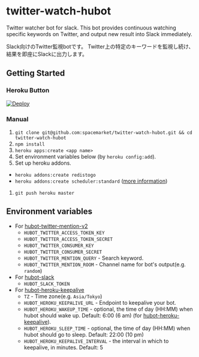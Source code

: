 # twitter-watch-hubot

Twitter watcher bot for slack.
This bot provides continuous watching specific keywords on Twitter, and output new result into Slack immediately.

Slack向けのTwitter監視botです。
Twitter上の特定のキーワードを監視し続け、結果を即座にSlackに出力します。

## Getting Started

### Heroku Button
[![Deploy](https://www.herokucdn.com/deploy/button.png)](https://heroku.com/deploy)

### Manual
1. `git clone git@github.com:spacemarket/twitter-watch-hubot.git && cd twitter-watch-hubot`
1. `npm install`
1. `heroku apps:create <app name>`
1. Set environment variables below (by `heroku config:add`).
1. Set up heroku addons.
  - `heroku addons:create redistogo`
  - `heroku addons:create scheduler:standard` ([more information](https://github.com/hubot-scripts/hubot-heroku-keepalive/tree/v1.0.0#waking-hubot-up))
1. `git push heroku master`

## Environment variables

- For [hubot-twitter-mention-v2](https://github.com/estiens/hubot-twitter-mention-v2)
  - `HUBOT_TWITTER_ACCESS_TOKEN_KEY`
  - `HUBOT_TWITTER_ACCESS_TOKEN_SECRET`
  - `HUBOT_TWITTER_CONSUMER_KEY`
  - `HUBOT_TWITTER_CONSUMER_SECRET`
  - `HUBOT_TWITTER_MENTION_QUERY` - Search keyword.
  - `HUBOT_TWITTER_MENTION_ROOM` - Channel name for bot's output(e.g. `random`)
- For [hubot-slack](https://github.com/slackhq/hubot-slack/tree/3.3.0)
  - `HUBOT_SLACK_TOKEN`
- For [hubot-heroku-keepalive](https://github.com/hubot-scripts/hubot-heroku-keepalive/tree/v1.0.0)
  - `TZ` - Time zone(e.g. `Asia/Tokyo`)
  - `HUBOT_HEROKU_KEEPALIVE_URL` - Endpoint to keepalive your bot.
  - `HUBOT_HEROKU_WAKEUP_TIME` - optional, the time of day (HH:MM) when hubot should wake up. Default: 6:00 (6 am) (for [hubot-heroku-keepalive](https://github.com/hubot-scripts/hubot-heroku-keepalive)).
  - `HUBOT_HEROKU_SLEEP_TIME` - optional, the time of day (HH:MM) when hubot should go to sleep. Default: 22:00 (10 pm)
  - `HUBOT_HEROKU_KEEPALIVE_INTERVAL` - the interval in which to keepalive, in minutes. Default: 5
